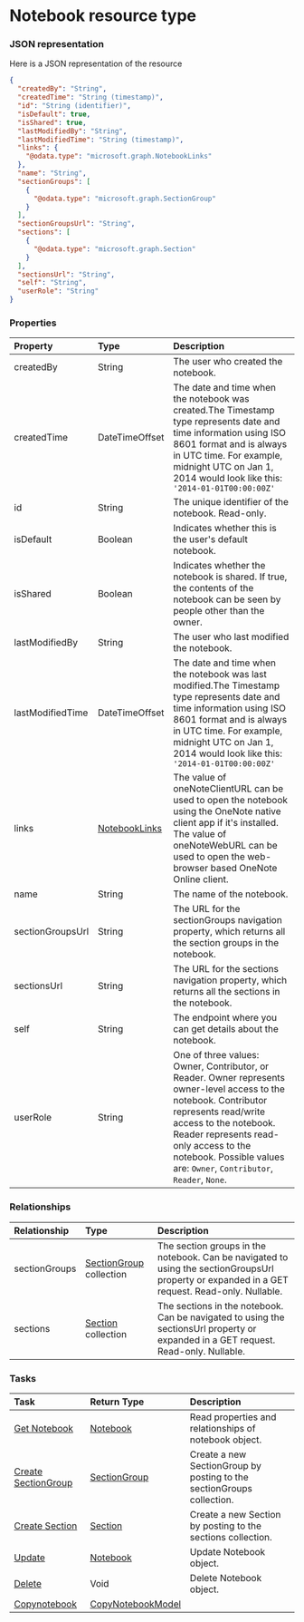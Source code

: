 # Notebook resource type



### JSON representation

Here is a JSON representation of the resource

```json
{
  "createdBy": "String",
  "createdTime": "String (timestamp)",
  "id": "String (identifier)",
  "isDefault": true,
  "isShared": true,
  "lastModifiedBy": "String",
  "lastModifiedTime": "String (timestamp)",
  "links": {
    "@odata.type": "microsoft.graph.NotebookLinks"
  },
  "name": "String",
  "sectionGroups": [
    {
      "@odata.type": "microsoft.graph.SectionGroup"
    }
  ],
  "sectionGroupsUrl": "String",
  "sections": [
    {
      "@odata.type": "microsoft.graph.Section"
    }
  ],
  "sectionsUrl": "String",
  "self": "String",
  "userRole": "String"
}

```
### Properties
| Property	   | Type	|Description|
|:---------------|:--------|:----------|
|createdBy|String|The user who created the notebook.|
|createdTime|DateTimeOffset|The date and time when the notebook was created.The Timestamp type represents date and time information using ISO 8601 format and is always in UTC time. For example, midnight UTC on Jan 1, 2014 would look like this: `'2014-01-01T00:00:00Z'`|
|id|String|The unique identifier of the notebook. Read-only.|
|isDefault|Boolean|Indicates whether this is the user's default notebook.|
|isShared|Boolean|Indicates whether the notebook is shared. If true, the contents of the notebook can be seen by people other than the owner.|
|lastModifiedBy|String|The user who last modified the notebook.|
|lastModifiedTime|DateTimeOffset|The date and time when the notebook was last modified.The Timestamp type represents date and time information using ISO 8601 format and is always in UTC time. For example, midnight UTC on Jan 1, 2014 would look like this: `'2014-01-01T00:00:00Z'`|
|links|[NotebookLinks](notebooklinks.md)|The value of oneNoteClientURL can be used to open the notebook using the OneNote native client app if it's installed. The value of oneNoteWebURL can be used to open the web-browser based OneNote Online client.|
|name|String|The name of the notebook.|
|sectionGroupsUrl|String|The URL for the sectionGroups navigation property, which returns all the section groups in the notebook.|
|sectionsUrl|String|The URL for the sections navigation property, which returns all the sections in the notebook.|
|self|String|The endpoint where you can get details about the notebook.|
|userRole|String|One of three values: Owner, Contributor, or Reader. Owner represents owner-level access to the notebook. Contributor represents read/write access to the notebook. Reader represents read-only access to the notebook. Possible values are: `Owner`, `Contributor`, `Reader`, `None`.|

### Relationships
| Relationship | Type	|Description|
|:---------------|:--------|:----------|
|sectionGroups|[SectionGroup](sectiongroup.md) collection|The section groups in the notebook. Can be navigated to using the sectionGroupsUrl property or expanded in a GET request. Read-only. Nullable.|
|sections|[Section](section.md) collection|The sections in the notebook. Can be navigated to using the sectionsUrl property or expanded in a GET request. Read-only. Nullable.|

### Tasks

| Task		   | Return Type	|Description|
|:---------------|:--------|:----------|
|[Get Notebook](../api/notebook_get.md) | [Notebook](notebook.md) |Read properties and relationships of notebook object.|
|[Create SectionGroup](../api/notebook_post_sectiongroups.md) |[SectionGroup](sectiongroup.md)| Create a new SectionGroup by posting to the sectionGroups collection.|
|[Create Section](../api/notebook_post_sections.md) |[Section](section.md)| Create a new Section by posting to the sections collection.|
|[Update](../api/notebook_update.md) | [Notebook](notebook.md)	|Update Notebook object. |
|[Delete](../api/notebook_delete.md) | Void	|Delete Notebook object. |
|[Copynotebook](../api/notebook_copynotebook.md)|[CopyNotebookModel](copynotebookmodel.md)||

<!-- uuid: 0a1972a3-cbf2-4064-9ad5-26aed2d97343
2015-10-12 23:28:11 UTC -->